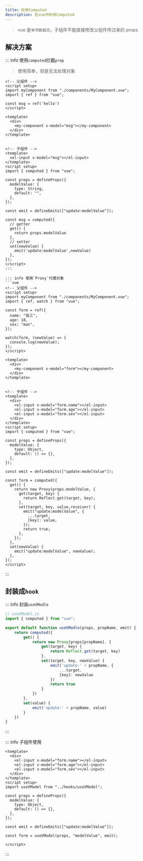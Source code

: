 ```yaml
---
title: 妙用Computed
description: 在vue中妙用Computed
---
```


<c-title title="妙用Computed" />

> vue 是`单项数据流`，子组件不能直接修改父组件传过来的 props

## 解决方案

::: info 使用`computed`拦截`prop`

> 使用简单，但是无法处理对象

```vue
<!-- 父组件 -->
<script setup>
import myComponent from "./components/MyComponent.vue";
import { ref } from "vue";

const msg = ref('hello')
</script>

<template>
  <div>
    <my-component v-model="msg"></my-component>
  </div>
</template>


<!-- 子组件 -->
<template>
  <el-input v-model="msg"></el-input>
</template>
<script setup>
import { computed } from "vue";

const props = defineProps({
  modelValue: {
    type: String,
    default: "",
  },
});

const emit = defineEmits(["update:modelValue"]);

const msg = computed({
  // getter
  get() {
    return props.modelValue
  },
  // setter
  set(newValue) {
    emit('update:modelValue',newValue)
  },
});
</script>
:::

::: info 使用`Proxy`代理对象
```vue
<!-- 父组件 -->
<script setup>
import myComponent from "./components/MyComponent.vue";
import { ref, watch } from "vue";

const form = ref({
  name: "张三",
  age: 18,
  sex: "man",
});

watch(form, (newValue) => {
  console.log(newValue);
});
</script>

<template>
  <div>
    <my-component v-model="form"></my-component>
  </div>
</template>


<!-- 子组件 -->
<template>
  <div>
    <el-input v-model="form.name"></el-input>
    <el-input v-model="form.age"></el-input>
    <el-input v-model="form.sex"></el-input>
  </div>
</template>
<script setup>
import { computed } from "vue";

const props = defineProps({
  modelValue: {
    type: Object,
    default: () => {},
  },
});

const emit = defineEmits(["update:modelValue"]);

const form = computed({
  get() {
    return new Proxy(props.modelValue, {
      get(target, key) {
        return Reflect.get(target, key);
      },
      set(target, key, value,receiver) {
        emit("update:modelValue", {
          ...target,
          [key]: value,
        });
        return true;
      },
    });
  },
  set(newValue) {
    emit("update:modelValue", newValue);
  },
});
</script>
```
:::


## 封装成`hook`

::: info 封装`useVModle`
```js
// useVModel.js
import { computed } from "vue";

export default function useVModle(props, propName, emit) {
    return computed({
        get() {
            return new Proxy(props[propName], {
                get(target, key) {
                    return Reflect.get(target, key)
                },
                set(target, key, newValue) {
                    emit('update:' + propName, {
                        ...target,
                        [key]: newValue
                    })
                    return true
                }
            })
        },
        set(value) {
            emit('update:' + propName, value)
        }
    })
}
```
:::

::: info 子组件使用
```vue
<template>
  <div>
    <el-input v-model="form.name"></el-input>
    <el-input v-model="form.age"></el-input>
    <el-input v-model="form.sex"></el-input>
  </div>
</template>
<script setup>
import useVModel from "../hooks/useVModel";

const props = defineProps({
  modelValue: {
    type: Object,
    default: () => {},
  },
});

const emit = defineEmits(["update:modelValue"]);

const form = useVModel(props, "modelValue", emit);

</script>
```
:::

